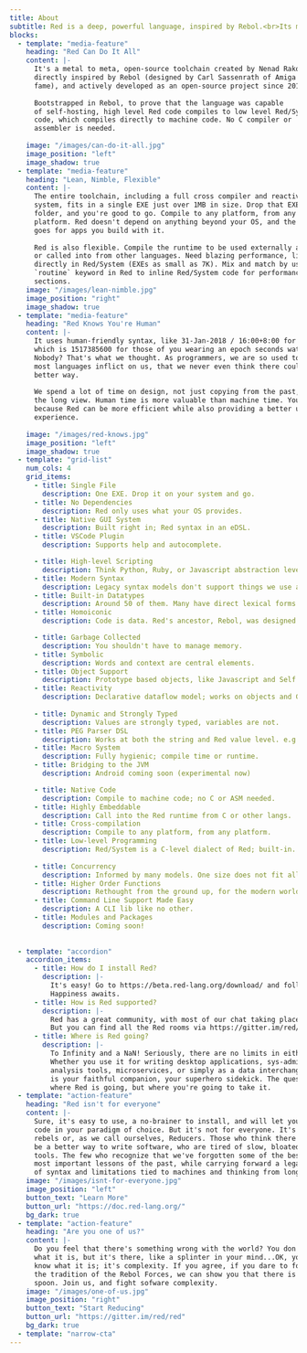 ```yaml
---
title: About
subtitle: Red is a deep, powerful language, inspired by Rebol.<br>Its mission, to fight software complexity.
blocks:
  - template: "media-feature"
    heading: "Red Can Do It All"
    content: |-
      It's a metal to meta, open-source toolchain created by Nenad Rakocevic,
      directly inspired by Rebol (designed by Carl Sassenrath of Amiga OS
      fame), and actively developed as an open-source project since 2011.
      
      Bootstrapped in Rebol, to prove that the language was capable
      of self-hosting, high level Red code compiles to low level Red/System 
      code, which compiles directly to machine code. No C compiler or 
      assembler is needed.
     
    image: "/images/can-do-it-all.jpg"
    image_position: "left"
    image_shadow: true
  - template: "media-feature"
    heading: "Lean, Nimble, Flexible"
    content: |-
      The entire toolchain, including a full cross compiler and reactive GUI
      system, fits in a single EXE just over 1MB in size. Drop that EXE in a
      folder, and you're good to go. Compile to any platform, from any
      platform. Red doesn't depend on anything beyond your OS, and the same
      goes for apps you build with it.
      
      Red is also flexible. Compile the runtime to be used externally and shared,
      or called into from other languages. Need blazing performance, like C? Write
      directly in Red/System (EXEs as small as 7K). Mix and match by using the
      `routine` keyword in Red to inline Red/System code for performance critical
      sections.
    image: "/images/lean-nimble.jpg"
    image_position: "right"
    image_shadow: true
  - template: "media-feature"
    heading: "Red Knows You're Human"
    content: |-
      It uses human-friendly syntax, like 31-Jan-2018 / 16:00+8:00 for dates, 
      which is 1517385600 for those of you wearing an epoch seconds watch. What?
      Nobody? That's what we thought. As programmers, we are so used to the pain
      most languages inflict on us, that we never even think there could be a
      better way.
      
      We spend a lot of time on design, not just copying from the past, taking
      the long view. Human time is more valuable than machine time. You win
      because Red can be more efficient while also providing a better user
      experience.
      
    image: "/images/red-knows.jpg"
    image_position: "left"
    image_shadow: true
  - template: "grid-list"
    num_cols: 4
    grid_items:
      - title: Single File
        description: One EXE. Drop it on your system and go.
      - title: No Dependencies
        description: Red only uses what your OS provides.
      - title: Native GUI System
        description: Built right in; Red syntax in an eDSL.
      - title: VSCode Plugin
        description: Supports help and autocomplete.

      - title: High-level Scripting
        description: Think Python, Ruby, or Javascript abstraction level.
      - title: Modern Syntax
        description: Legacy syntax models don't support things we use all the time.
      - title: Built-in Datatypes
        description: Around 50 of them. Many have direct lexical forms. 
      - title: Homoiconic
        description: Code is data. Red's ancestor, Rebol, was designed as a messaging language. Red is great even if used only as a data interchange format.

      - title: Garbage Collected
        description: You shouldn't have to manage memory.
      - title: Symbolic
        description: Words and context are central elements. 
      - title: Object Support
        description: Prototype based objects, like Javascript and Self.
      - title: Reactivity
        description: Declarative dataflow model; works on objects and GUI elements.
        
      - title: Dynamic and Strongly Typed
        description: Values are strongly typed, variables are not.
      - title: PEG Parser DSL
        description: Works at both the string and Red value level. e.g., you can parse by datatype.
      - title: Macro System
        description: Fully hygienic; compile time or runtime.
      - title: Bridging to the JVM
        description: Android coming soon (experimental now)

      - title: Native Code
        description: Compile to machine code; no C or ASM needed.
      - title: Highly Embeddable
        description: Call into the Red runtime from C or other langs.
      - title: Cross-compilation
        description: Compile to any platform, from any platform.
      - title: Low-level Programming
        description: Red/System is a C-level dialect of Red; built-in.
        
      - title: Concurrency
        description: Informed by many models. One size does not fit all.
      - title: Higher Order Functions
        description: Rethought from the ground up, for the modern world.
      - title: Command Line Support Made Easy
        description: A CLI lib like no other.
      - title: Modules and Packages
        description: Coming soon!
        
        
  - template: "accordion"
    accordion_items:
      - title: How do I install Red?
        description: |-
          It's easy! Go to https://beta.red-lang.org/download/ and follow the instructions.
          Happiness awaits.
      - title: How is Red supported?
        description: |-
          Red has a great community, with most of our chat taking place at https://gitter.im/red/red.
          But you can find all the Red rooms via https://gitter.im/red/home.
      - title: Where is Red going?
        description: |-
          To Infinity and a NaN! Seriously, there are no limits in either direction.
          Whether you use it for writing desktop applications, sys-admin and data 
          analysis tools, microservices, or simply as a data interchange format, Red
          is your faithful companion, your superhero sidekick. The question isn't 
          where Red is going, but where you're going to take it.
  - template: "action-feature"
    heading: "Red isn't for everyone"
    content: |-
      Sure, it's easy to use, a no-brainer to install, and will let you write
      code in your paradigm of choice. But it's not for everyone. It's for 
      rebels or, as we call ourselves, Reducers. Those who think there has to 
      be a better way to write software, who are tired of slow, bloated, complex
      tools. The few who recognize that we've forgotten some of the best and
      most important lessons of the past, while carrying forward a legacy
      of syntax and limitations tied to machines and thinking from long ago.
    image: "/images/isnt-for-everyone.jpg"
    image_position: "left"
    button_text: "Learn More"
    button_url: "https://doc.red-lang.org/"
    bg_dark: true
  - template: "action-feature"
    heading: "Are you one of us?"
    content: |-
      Do you feel that there's something wrong with the world? You don't know
      what it is, but it's there, like a splinter in your mind...OK, you do
      know what it is; it's complexity. If you agree, if you dare to follow
      the tradition of the Rebol Forces, we can show you that there is no 
      spoon. Join us, and fight sofware complexity.
    image: "/images/one-of-us.jpg"
    image_position: "right"
    button_text: "Start Reducing"
    button_url: "https://gitter.im/red/red"
    bg_dark: true
  - template: "narrow-cta"
---
```

